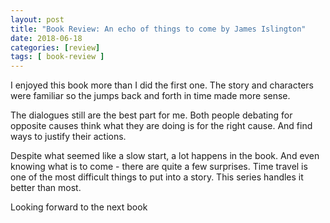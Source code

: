 ```yaml
---
layout: post
title: "Book Review: An echo of things to come by James Islington"
date: 2018-06-18
categories: [review]
tags: [ book-review ]
---
```

I enjoyed this book more than I did the first one. The story and characters were familiar so the jumps back and forth in time made more sense. 

The dialogues still are the best part for me. Both people debating for opposite causes think what they are doing is for the right cause. And find ways to justify their actions.

Despite what seemed like a slow start, a lot happens in the book. And even knowing what is to come - there are quite a few surprises. Time travel is one of the most difficult things to put into a story. This series handles it better than most. 

Looking forward to the next book